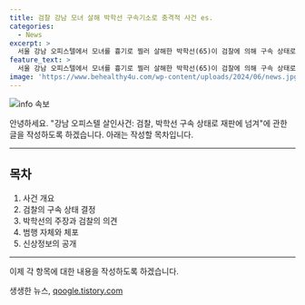 ```yaml
---
title: 검찰 강남 모녀 살해 박학선 구속기소로 충격적 사건 es.
categories:
  - News
excerpt: >
  서울 강남 오피스텔에서 모녀를 흉기로 찔러 살해한 박학선(65)이 검찰에 의해 구속 상태로 재판에 넘겨졌다. 박학선은 A씨로부터 이별 통보를 받자 B씨를 살해하고 도망가는 A씨를 쫓아가 살해한 혐의를 받고 있다. 검찰은 사전에 범행을 계획한 것으로 보고 있으며, 박학선은 13시간 만에 경찰에 체포됐다. 이에 따라 범행의 잔인성과 피해의 중대성 등을 이유로 박학선의 신상정보가 공개되었다. #박학선 #살해 #검찰 #강남 #A씨
feature_text: >
  서울 강남 오피스텔에서 모녀를 흉기로 찔러 살해한 박학선(65)이 검찰에 의해 구속 상태로 재판에 넘겨졌다. 박학선은 A씨로부터 이별 통보를 받자 B씨를 살해하고 도망가는 A씨를 쫓아가 살해한 혐의를 받고 있다. 검찰은 사전에 범행을 계획한 것으로 보고 있으며, 박학선은 13시간 만에 경찰에 체포됐다. 이에 따라 범행의 잔인성과 피해의 중대성 등을 이유로 박학선의 신상정보가 공개되었다. #박학선 #살해 #검찰 #강남 #A씨
image: 'https://www.behealthy4u.com/wp-content/uploads/2024/06/news.jpg'
---
```


<p><img src="https://www.behealthy4u.com/wp-content/uploads/2024/06/news.jpg" alt="info 속보" /></p>

<p>안녕하세요. "강남 오피스텔 살인사건: 검찰, 박학선 구속 상태로 재판에 넘겨"에 관한 글을 작성하도록 하겠습니다. 아래는 작성할 목차입니다.</p>

<hr />

<h2 data-ke-size="size26">목차</h2>

<ol>
<li>사건 개요</li>
<li>검찰의 구속 상태 결정</li>
<li>박학선의 주장과 검찰의 의견</li>
<li>범행 자체와 체포</li>
<li>신상정보의 공개</li>
</ol>

<hr />

<p>이제 각 항목에 대한 내용을 작성하도록 하겠습니다.</p>
생생한 뉴스, <a href="https://qoogle.tistory.com" rel="dofollow">qoogle.tistory.com</a>


